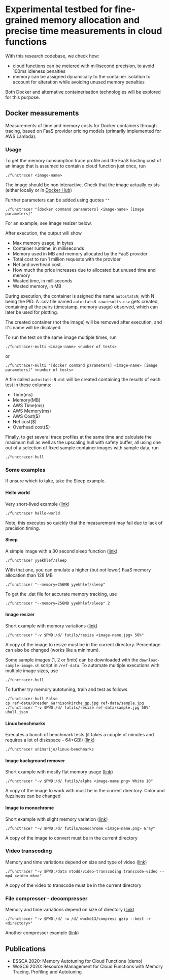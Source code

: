 # Experimental testbed for fine-grained memory allocation and precise time measurements in cloud functions

With this research codebase, we check how:
- cloud functions can be metered with millisecond precision, to avoid 100ms idleness penalties
- memory can be assigned dynamically to the container isolation to account for alteration while avoiding unused memory penalties

Both Docker and alternative containerisation technologies will be explored for this purpose.

## Docker measurements

Measurements of time and memory costs for Docker containers through tracing, based on FaaS provider pricing models (primarily implemented for AWS Lambda).

### Usage

To get the memory consumption trace profile and the FaaS hosting cost of an image that is assumed to contain a cloud function just once, run
```
./functracer <image-name>
```
The image should be non interactive. Check that the image actually exists (either locally or in [Docker Hub](https://hub.docker.com))

Further parameters can be added using quotes `""`
```
./functracer "[docker command parameters] <image-name> [image parameters]"
```
For an example, see Image resizer below.

After execution, the output will show 
* Max memory usage, in bytes
* Container runtime, in milliseconds
* Memory used in MB and memory allocated by the FaaS provider
* Total cost to run 1 million requests with the provider
* Net and overhead cost
* How much the price increases due to allocated but unused time and memory
* Wasted time, in milliseconds
* Wasted memory, in MB

During execution, the container is asigned the name `autostatsN`, with N being the PID. A .csv file named `autostatsN-rawresults.csv` gets created, containing all the pairs (timestamp, memory usage) observed, which can later be used for plotting.

The created container (not the image) will be removed after execution, and it's name will be displayed.


To run the test on the same image multiple times, run
```
./functracer-multi <image-name> <number of tests>
```
or
```
./functracer-multi "[docker command parameters] <image-name> [image parameters]" <number of tests>
```
A file called `autostats-N.dat` will be created containing the results of each test in these columns:
* Time(ms)
* Memory(MB)
* AWS Time(ms)
* AWS Memory(ms)
* AWS Cost($)
* Net cost($)
* Overhead cost($)


Finally, to get several trace profiles at the same time and calculate the maximum hull as well as the
upscaling hull with safety buffer, all using one out of a selection of fixed sample container images with sample data, run
```
./functracer-hull
```

### Some examples
If unsure which to take, take the Sleep example.

#### Hello world
Very short-lived example ([link](https://hub.docker.com/_/hello-world))
```
./functracer hello-world
```
Note, this executes so quickly that the measurement may fail due to lack of precision timing.

#### Sleep
A simple image with a 30 second sleep function ([link](https://hub.docker.com/r/yyekhlef/sleep))
```
./functracer yyekhlef/sleep
```
With that one, you can emulate a higher (but not lower) FaaS memory allocation than 128 MB
```
./functracer "--memory=256MB yyekhlef/sleep"
```
To get the .dat file for accurate memory tracking, use
```
./functracer "--memory=256MB yyekhlef/sleep" 2
```

#### Image resizer
Short example with memory variations ([link](https://hub.docker.com/r/futils/resize))
```
./functracer "-v $PWD:/d/ futils/resize <image-name.jpg> 50%"
```
A copy of the image to resize must be in the current directory.
Percentage can also be changed (works like a minimum).

Some sample images (1, 2 or 5mb) can be downloaded with the `download-sample-image.sh` script in `/ref-data`.
To automate multiple executions with multiple image sizes, use
```
./functracer-hull
```
To further try memory autotuning, train and test as follows
```
./functracer-hull False
cp ref-data/Dresden_Garnisonkirche_gp.jpg ref-data/sample.jpg
./functracer "-v $PWD:/d/ futils/resize ref-data/sample.jpg 50%" uhull.json
```

#### Linux benchmarks
Executes a bunch of benchmark tests (it takes a couple of minutes and requires a lot of diskspace - 64+GB!) ([link](https://hub.docker.com/r/unimarijo/linux-benchmarks))
```
./functracer unimarijo/linux-benchmarks
```

#### Image background remover
Short example with mostly flat memory usage ([link](https://hub.docker.com/r/futils/alpha))
```
./functracer "-v $PWD:/d/ futils/alpha <image-name.png> White 10"
```
A copy of the image to work with must be in the current directory.
Color and fuzziness can be changed

#### Image to monochrome
Short example with slight memory variation ([link](https://hub.docker.com/r/futils/monochrome))
```
./functracer "-v $PWD:/d/ futils/monochrome <image-name.png> Gray"
```
A copy of the image to convert must be in the current directory

### Video transcoding
Memory and time variations depend on size and type of video ([link](https://hub.docker.com/r/ntodd/video-transcoding))
```
./functracer "-v $PWD:/data ntodd/video-transcoding transcode-video --mp4 <video.mkv>"
```
A copy of the video to transcode must be in the current directory

### File compresser - decompresser
Memory and time variations depend on size of directory ([link](https://hub.docker.com/r/wucke13/compress))
```
./functracer "-v $PWD:/d/ -w /d/ wucke13/compress gzip --best -r <directory>"
```

Another compresser example ([link](https://hub.docker.com/r/lion86/compression-toolkit))

## Publications

* ESSCA 2020: Memory Autotuning for Cloud Functions (demo)
* WoSC6 2020: Resource Management for Cloud Functions with Memory Tracing, Profiling and Autotuning
